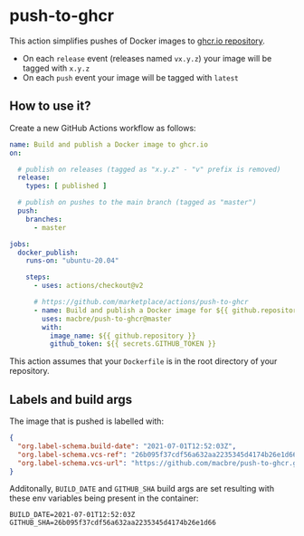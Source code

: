# push-to-ghcr
This action simplifies pushes of Docker images to [ghcr.io repository](https://docs.github.com/en/packages/working-with-a-github-packages-registry/working-with-the-container-registry).

* On each `release` event (releases named `vx.y.z`) your image will be tagged with `x.y.z`
* On each `push` event your image will be tagged with `latest`

## How to use it?

Create a new GitHub Actions workflow as follows:

```yaml
name: Build and publish a Docker image to ghcr.io
on:

  # publish on releases (tagged as "x.y.z" - "v" prefix is removed)
  release:
    types: [ published ]

  # publish on pushes to the main branch (tagged as "master")
  push:
    branches:
      - master

jobs:
  docker_publish:
    runs-on: "ubuntu-20.04"

    steps:
      - uses: actions/checkout@v2

      # https://github.com/marketplace/actions/push-to-ghcr
      - name: Build and publish a Docker image for ${{ github.repository }}
        uses: macbre/push-to-ghcr@master
        with:
          image_name: ${{ github.repository }}
          github_token: ${{ secrets.GITHUB_TOKEN }}
```

This action assumes that your `Dockerfile` is in the root directory of your repository.

## Labels and build args

The image that is pushed is labelled with:

```json
{
  "org.label-schema.build-date": "2021-07-01T12:52:03Z",
  "org.label-schema.vcs-ref": "26b095f37cdf56a632aa2235345d4174b26e1d66",
  "org.label-schema.vcs-url": "https://github.com/macbre/push-to-ghcr.git"
}
```

Additonally, `BUILD_DATE` and `GITHUB_SHA` build args are set resulting with these env variables being present in the container:

```
BUILD_DATE=2021-07-01T12:52:03Z
GITHUB_SHA=26b095f37cdf56a632aa2235345d4174b26e1d66
```
